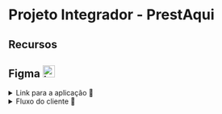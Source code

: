 # Projeto Integrador - PrestAqui


## Recursos 



## Figma <img src="https://github.com/user-attachments/assets/1e2f00fd-6950-4939-bab2-a648992177d1" alt="image" style="width: 24px; height: auto;">

<details>
  <summary> Link para a aplicação 🔗</summary>
  <br>
  Para acessar o nosso projeto, acesse o link <a href="https://www.figma.com/design/hhf3yLfjxGL4UViC2ioBC2/PrestAqui?node-id=0-1&t=3cxi00G0lFLJdixA-1" target="_blank"> <strong> CLICANDO AQUI</strong></a>
</details>


<details>
  <summary> Fluxo do cliente 🔗</summary>
  <br>
  

O fluxo da aplicação inicia-se com as telas <em>**Main-screen**</em> e <em>**Login-Screen,**</em> onde o usuário iniciará o seu fluxo no PrestAqui.

De primeiro momento, o cliente irá selecionar o botão <em>"**ESTOU À PROCURA DE UM SERVIÇO**"</em> e será redirecionado para uma tela onde poderá preencher as suas informações de login e senha.

![image](https://github.com/user-attachments/assets/f0f0d53b-4e03-471d-ba62-c8f2ca31d3b9)

Caso o cliente ainda não possua um cadastro, ele poderá selecionar o botão chamado "<em>**REGISTRE-SE**</em>" e será redirecionado para uma página contendo as informações necessárias para que o cadastro no PrestAqui seja efetuado.

As telas chamadas "<em>**Customer Registration**</em>" possuem as informações onde o cliente precisará obrigatoriamente preencher. Sendo que, para prosseguir na tela seguinte, o cliente precisará inserir todas as informações solicitadas.

![image](https://github.com/user-attachments/assets/7b1c0eda-60f8-4cd8-9a84-2fd42208cb90)

Suponda que ele tenha concluído o cadastro, então ele retornará para a tela anterior, onde poderá efetuar o login na aplicação.

Uma vez que ele tenha efetuado o login, ele será levado para o painel principal da aplicação.

O painel principal conterá todas os agendamentos que ele possui e que estejam nos seguintes status:

- **Em aberto**: O agendamento já passou pela aprovação do prestador de serviços e está em aberto, aguardando a data marcada.
- **Aguardando validação**: O cliente efetou a abertura do agendamento, porém o prestador não aprovou o agendamento ainda.

![image](https://github.com/user-attachments/assets/1cbeb5de-bdea-44f6-bb8c-76bba17939d7)

**OBS**: Somente os clientes poderão criar agendamentos e somente o prestador terá a permissão para confirmá-los.

O cliente poderá cancelar o agendamento e também remarcá-lo. Sendo que, feito o reagendamento, o prestador precisará confirmá-lo para que, de fato, o reagendamento ocorra.

Além disso , o cliente também poderá visualizar o histórico dos agendamentos que já foram concluídos ou cancelados. Para isso, basta clicar em "<em>**HISTÓRICO**</em>".

![image](https://github.com/user-attachments/assets/feca4446-1d74-41f4-8f64-0ff11371e9f9)

Também será possível fazer o logout da aplicação, clicando em "<em>**SAIR**</em>", bem como criar um "**NOVO AGENDAMENTO**":

![image](https://github.com/user-attachments/assets/f8eaf5c9-42f6-4aee-8163-e38ef7569038)

**Supondo que o cliente opte por criar um novo agendamento:**

1. Primeiro, será disponibilizada uma tela contendo os filtros de pesquisa para que o cliente possa localizar o prestador que melhor atenda suas necessidades e demandas. Para facilitar a busca, ele poderá estabelecer alguns filtros para auxiliá-lo na escolha: Categoria, estado e cidade.

Feita essa escolha, ele também poderá acionar o Whatsapp do prestador e agendar o horário que melhor atenda as necesidades. 

Posteriormente, clicará em "<em>**AGENDAR VISITA**</em>":


![image](https://github.com/user-attachments/assets/2ee2fab2-0974-4850-8984-11ef0e48242e)


2. Na tela seguinte, a próxima etapa será inserir algumas informações importantes, tais como:
  - Título do serviço;
  - Descrição;
  - Informações do dia e horário;

 
3. Preenchidas as informações, o agendamento será criado e automaticamente possuirá o status de "<em>**AGUARDANDO VALIDAÇÃO**</em>".

![image](https://github.com/user-attachments/assets/ace8a1aa-4d7a-4bd2-865e-2fa1c74fae5d)


4. Também é importante salientar que, o usuário poderá redefinir sua senha, porém ainda estamos desenvolvendo está tela.
   
</details>


